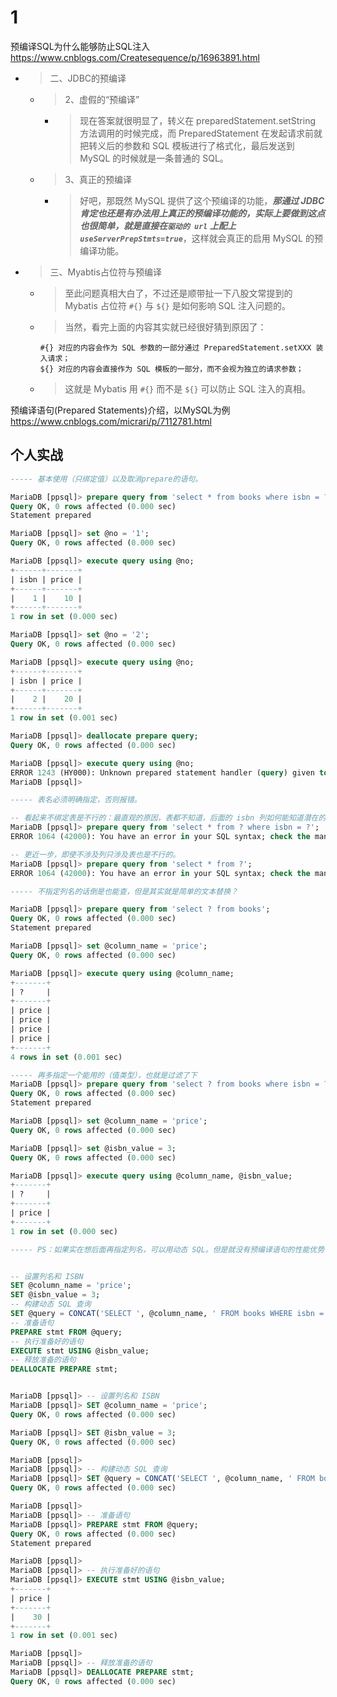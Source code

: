 
# 1

预编译SQL为什么能够防止SQL注入 https://www.cnblogs.com/Createsequence/p/16963891.html
- > 二、JDBC的预编译
  * > 2、虚假的“预编译”
    + > 现在答案就很明显了，转义在 preparedStatement.setString 方法调用的时候完成，而 PreparedStatement 在发起请求前就把转义后的参数和 SQL 模板进行了格式化，最后发送到 MySQL 的时候就是一条普通的 SQL。
  * > 3、真正的预编译
    + > 好吧，那既然 MySQL 提供了这个预编译的功能，***那通过 JDBC 肯定也还是有办法用上真正的预编译功能的，实际上要做到这点也很简单，就是直接在`驱动的 url` 上配上 `useServerPrepStmts=true`***，这样就会真正的启用 MySQL 的预编译功能。
- > 三、Myabtis占位符与预编译
  * > 至此问题真相大白了，不过还是顺带扯一下八股文常提到的 Mybatis 占位符 `#{}` 与 `${}` 是如何影响 SQL 注入问题的。
  * > 当然，看完上面的内容其实就已经很好猜到原因了：
    ```console
    #{} 对应的内容会作为 SQL 参数的一部分通过 PreparedStatement.setXXX 装入请求；
    ${} 对应的内容会直接作为 SQL 模板的一部分，而不会视为独立的请求参数；
    ```
  * > 这就是 Mybatis 用 `#{}` 而不是 `${}` 可以防止 SQL 注入的真相。

预编译语句(Prepared Statements)介绍，以MySQL为例 https://www.cnblogs.com/micrari/p/7112781.html

## 个人实战

```sql
----- 基本使用（只绑定值）以及取消prepare的语句。

MariaDB [ppsql]> prepare query from 'select * from books where isbn = ?';
Query OK, 0 rows affected (0.000 sec)
Statement prepared

MariaDB [ppsql]> set @no = '1';
Query OK, 0 rows affected (0.000 sec)

MariaDB [ppsql]> execute query using @no;
+------+-------+
| isbn | price |
+------+-------+
|    1 |    10 |
+------+-------+
1 row in set (0.000 sec)

MariaDB [ppsql]> set @no = '2';
Query OK, 0 rows affected (0.000 sec)

MariaDB [ppsql]> execute query using @no;
+------+-------+
| isbn | price |
+------+-------+
|    2 |    20 |
+------+-------+
1 row in set (0.001 sec)

MariaDB [ppsql]> deallocate prepare query;
Query OK, 0 rows affected (0.000 sec)

MariaDB [ppsql]> execute query using @no;
ERROR 1243 (HY000): Unknown prepared statement handler (query) given to EXECUTE
MariaDB [ppsql]>
```

```sql
----- 表名必须明确指定，否则报错。

-- 看起来不绑定表是不行的：最直观的原因，表都不知道，后面的 isbn 列如何能知道潜在的表里有没有呢？
MariaDB [ppsql]> prepare query from 'select * from ? where isbn = ?';
ERROR 1064 (42000): You have an error in your SQL syntax; check the manual that corresponds to your MariaDB server version for the right syntax to use near '? where isbn = ?' at line 1

-- 更近一步，即使不涉及列只涉及表也是不行的。
MariaDB [ppsql]> prepare query from 'select * from ?';
ERROR 1064 (42000): You have an error in your SQL syntax; check the manual that corresponds to your MariaDB server version for the right syntax to use near '?' at line 1
```

```sql
----- 不指定列名的话倒是也能查，但是其实就是简单的文本替换？

MariaDB [ppsql]> prepare query from 'select ? from books';
Query OK, 0 rows affected (0.000 sec)
Statement prepared

MariaDB [ppsql]> set @column_name = 'price';
Query OK, 0 rows affected (0.000 sec)

MariaDB [ppsql]> execute query using @column_name;
+-------+
| ?     |
+-------+
| price |
| price |
| price |
| price |
+-------+
4 rows in set (0.001 sec)

----- 再多指定一个能用的（值类型），也就是过滤了下
MariaDB [ppsql]> prepare query from 'select ? from books where isbn = ?';
Query OK, 0 rows affected (0.000 sec)
Statement prepared

MariaDB [ppsql]> set @column_name = 'price';
Query OK, 0 rows affected (0.000 sec)

MariaDB [ppsql]> set @isbn_value = 3;
Query OK, 0 rows affected (0.000 sec)

MariaDB [ppsql]> execute query using @column_name, @isbn_value;
+-------+
| ?     |
+-------+
| price |
+-------+
1 row in set (0.000 sec) 
```
```sql
----- PS：如果实在想后面再指定列名，可以用动态 SQL。但是就没有预编译语句的性能优势了。


-- 设置列名和 ISBN
SET @column_name = 'price';
SET @isbn_value = 3;
-- 构建动态 SQL 查询
SET @query = CONCAT('SELECT ', @column_name, ' FROM books WHERE isbn = ?');
-- 准备语句
PREPARE stmt FROM @query;
-- 执行准备好的语句
EXECUTE stmt USING @isbn_value;
-- 释放准备的语句
DEALLOCATE PREPARE stmt;


MariaDB [ppsql]> -- 设置列名和 ISBN
MariaDB [ppsql]> SET @column_name = 'price';
Query OK, 0 rows affected (0.000 sec)

MariaDB [ppsql]> SET @isbn_value = 3;
Query OK, 0 rows affected (0.000 sec)

MariaDB [ppsql]>
MariaDB [ppsql]> -- 构建动态 SQL 查询
MariaDB [ppsql]> SET @query = CONCAT('SELECT ', @column_name, ' FROM books WHERE isbn = ?');
Query OK, 0 rows affected (0.000 sec)

MariaDB [ppsql]>
MariaDB [ppsql]> -- 准备语句
MariaDB [ppsql]> PREPARE stmt FROM @query;
Query OK, 0 rows affected (0.000 sec)
Statement prepared

MariaDB [ppsql]>
MariaDB [ppsql]> -- 执行准备好的语句
MariaDB [ppsql]> EXECUTE stmt USING @isbn_value;
+-------+
| price |
+-------+
|    30 |
+-------+
1 row in set (0.001 sec)

MariaDB [ppsql]>
MariaDB [ppsql]> -- 释放准备的语句
MariaDB [ppsql]> DEALLOCATE PREPARE stmt;
Query OK, 0 rows affected (0.000 sec)
```


